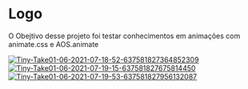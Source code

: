 # Logo

<span>O Obejtivo desse projeto foi testar conhecimentos em animações com animate.css e AOS.animate </span>

<a href="https://ibb.co/brVj8LN"><img src="https://i.ibb.co/y8Cmb5g/Tiny-Take01-06-2021-07-18-52-637581827364852309.png" alt="Tiny-Take01-06-2021-07-18-52-637581827364852309" border="0"></a>
<a href="https://ibb.co/xjWM32t"><img src="https://i.ibb.co/k8jhMGs/Tiny-Take01-06-2021-07-19-15-637581827675814450.png" alt="Tiny-Take01-06-2021-07-19-15-637581827675814450" border="0"></a>
<a href="https://ibb.co/9v2rFcJ"><img src="https://i.ibb.co/fStxhqb/Tiny-Take01-06-2021-07-19-53-637581827956132087.png" alt="Tiny-Take01-06-2021-07-19-53-637581827956132087" border="0"></a>
